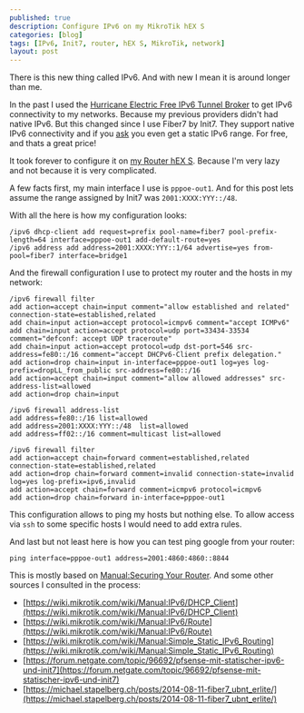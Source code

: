 ```yaml
---
published: true
description: Configure IPv6 on my MikroTik hEX S
categories: [blog]
tags: [IPv6, Init7, router, hEX S, MikroTik, network]
layout: post
---
```



There is this new thing called IPv6.
And with new I mean it is around longer than me.


In the past I used the [Hurricane Electric Free IPv6 Tunnel Broker](https://tunnelbroker.net/) 
to get IPv6 connectivity to my networks.
Because my previous providers didn't had native IPv6.
But this changed since I use Fiber7 by Init7.
They support native IPv6 connectivity and if you [ask](https://www.init7.net/en/support/faq/Statischer-IPv6-Range/) you even get a static IPv6 range.
For free, and thats a great price!


It took forever to configure it on [my Router hEX S](/blog/2020/03/29/hex-s-the-good-the-bad-the-ugly/). 
Because I'm very lazy and not because it is very complicated.

A few facts first, my main interface I use is `pppoe-out1`.
And for this post lets assume the range assigned by Init7 was `2001:XXXX:YYY::/48`.


With all the here is how my configuration looks:

```
/ipv6 dhcp-client add request=prefix pool-name=fiber7 pool-prefix-length=64 interface=pppoe-out1 add-default-route=yes
/ipv6 address add address=2001:XXXX:YYY::1/64 advertise=yes from-pool=fiber7 interface=bridge1 
```


And the firewall configuration I use to protect my router and the hosts in my network:

```
/ipv6 firewall filter
add action=accept chain=input comment="allow established and related" connection-state=established,related
add chain=input action=accept protocol=icmpv6 comment="accept ICMPv6"
add chain=input action=accept protocol=udp port=33434-33534 comment="defconf: accept UDP traceroute"
add chain=input action=accept protocol=udp dst-port=546 src-address=fe80::/16 comment="accept DHCPv6-Client prefix delegation."
add action=drop chain=input in-interface=pppoe-out1 log=yes log-prefix=dropLL_from_public src-address=fe80::/16
add action=accept chain=input comment="allow allowed addresses" src-address-list=allowed
add action=drop chain=input

/ipv6 firewall address-list
add address=fe80::/16 list=allowed
add address=2001:XXXX:YYY::/48  list=allowed
add address=ff02::/16 comment=multicast list=allowed

/ipv6 firewall filter
add action=accept chain=forward comment=established,related connection-state=established,related
add action=drop chain=forward comment=invalid connection-state=invalid log=yes log-prefix=ipv6,invalid
add action=accept chain=forward comment=icmpv6 protocol=icmpv6
add action=drop chain=forward in-interface=pppoe-out1
```

This configuration allows to ping my hosts but nothing else. 
To allow access via `ssh` to some specific hosts I would need to add extra rules.

And last but not least here is how you can test ping google from your router:

```
ping interface=pppoe-out1 address=2001:4860:4860::8844
```


This is mostly based on [Manual:Securing Your Router](https://wiki.mikrotik.com/wiki/Manual:Securing_Your_Router#IPv6). And some other sources I consulted in the process:

* [https://wiki.mikrotik.com/wiki/Manual:IPv6/DHCP_Client](https://wiki.mikrotik.com/wiki/Manual:IPv6/DHCP_Client)
* [https://wiki.mikrotik.com/wiki/Manual:IPv6/Route](https://wiki.mikrotik.com/wiki/Manual:IPv6/Route)
* [https://wiki.mikrotik.com/wiki/Manual:Simple_Static_IPv6_Routing](https://wiki.mikrotik.com/wiki/Manual:Simple_Static_IPv6_Routing)
* [https://forum.netgate.com/topic/96692/pfsense-mit-statischer-ipv6-und-init7](https://forum.netgate.com/topic/96692/pfsense-mit-statischer-ipv6-und-init7)
* [https://michael.stapelberg.ch/posts/2014-08-11-fiber7_ubnt_erlite/](https://michael.stapelberg.ch/posts/2014-08-11-fiber7_ubnt_erlite/)